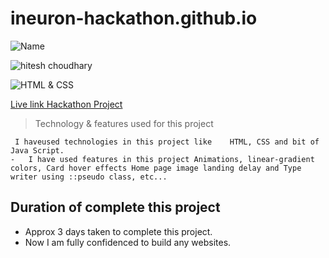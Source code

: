 # ineuron-hackathon.github.io

![Name](https://img.shields.io/badge/Name-SHUBHAM%20RAO-green)

![hitesh choudhary](https://img.shields.io/badge/Hitesh--Choudhary-Full--stack--JS--bootcamp-red)

![HTML & CSS](https://img.shields.io/badge/HTML-CSS-orange)

[Live link Hackathon Project](https://ineuron-hackathon1.netlify.app/)

>  Technology & features used for this project
```
 I haveused technologies in this project like    HTML, CSS and bit of Java Script.
-   I have used features in this project Animations, linear-gradient colors, Card hover effects Home page image landing delay and Type writer using ::pseudo class, etc...
```


## Duration of complete this project

-   Approx 3 days taken to complete this project.
-   Now I am fully confidenced to build any websites.
